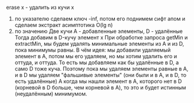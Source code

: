 erase x - удалить из кучи x
1) по указателю
сделаем ключ -inf, потом его поднимем сифт апом и сделаем экстракт асимптотика O(lg n)
2) по значению
Две кучи A - добавленные элементы, D - удалённые
Тогда добавим в D-кучу элемент x
При обработке запроса getMin и extractMin, мы будем удалять минимальные элементы из А и из D, пока минимумы равны.
В чём идея: мы добавили удаляемый элемент в А, потом мы его удаляем, но мы хотим удалить его и оттуда, и оттуда.
То есть мы добавляем как бы удалённые в D, а само D тоже куча.
Поэтому пока мы удаляем элементы равные в А, и в D мы удаляем "фальшивые элементы" (они были и в А, и в D, то есть удалённые)
А когда мы нашли элемент в А, которого нет в D (корневой в D больше, чем корневой в А), то это и будет истинным (неудалённым) минимумом.